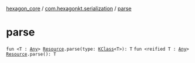 [hexagon_core](../index.md) / [com.hexagonkt.serialization](index.md) / [parse](./parse.md)

# parse

`fun <T : `[`Any`](https://kotlinlang.org/api/latest/jvm/stdlib/kotlin/-any)`> `[`Resource`](../com.hexagonkt.helpers/-resource/index.md)`.parse(type: `[`KClass`](https://kotlinlang.org/api/latest/jvm/stdlib/kotlin.reflect/-k-class)`<T>): T`
`fun <reified T : `[`Any`](https://kotlinlang.org/api/latest/jvm/stdlib/kotlin/-any)`> `[`Resource`](../com.hexagonkt.helpers/-resource/index.md)`.parse(): T`
